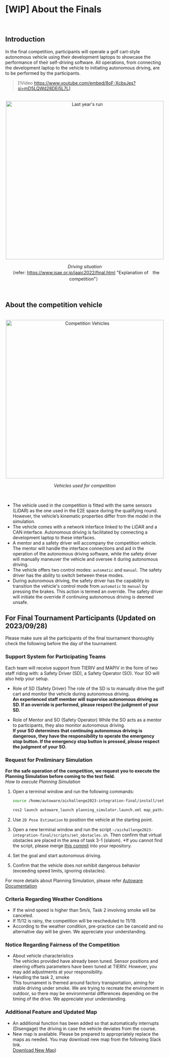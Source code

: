 # [WIP] About the Finals

<br>

## Introduction
In the final competition, participants will operate a golf cart-style autonomous vehicle using their development laptops to showcase the performance of their self-driving software. All operations, from connecting the development laptop to the vehicle to initiating autonomous driving, are to be performed by the participants.
<br>

> [!Video https://www.youtube.com/embed/8oF-XcbsJes?si=mD5LQWd28DEj5L7L]

<br>

<div align="center">
  <img src="../../images/operation/aichal-2022-expl.png" alt="Last year's run" width="500">

  _Driving situation_<br>
  （refer: https://www.jsae.or.jp/jaaic2022/final.html "Explanation of　the competition"）
</div>

<br>

## About the competition vehicle

<br>

<div align="center">
  <img src="../../images/operation/aichal-vehicle.png" alt="Competition Vehicles" width="500">

  _Vehicles used for competition_
</div>

<br>

- The vehicle used in the competition is fitted with the same sensors (LiDAR) as the one used in the E2E space during the qualifying round. However, the vehicle’s kinematic properties differ from the model in the simulation.
- The vehicle comes with a network interface linked to the LiDAR and a CAN interface. Autonomous driving is facilitated by connecting a development laptop to these interfaces.
- A mentor and a safety driver will accompany the competition vehicle. The mentor will handle the interface connections and aid in the operation of the autonomous driving software, while the safety driver will manually maneuver the vehicle and oversee it during autonomous driving.
- The vehicle offers two control modes: `automatic` and `manual`. The safety driver has the ability to switch between these modes.
- During autonomous driving, the safety driver has the capability to transition the vehicle's control mode from `automatic` to `manual` by pressing the brakes. This action is termed an override. The safety driver will initiate the override if continuing autonomous driving is deemed unsafe.

## For Final Tournament Participants (Updated on 2023/09/28)

Please make sure all the participants of the final tournament thoroughly check the following before the day of the tournament.

### Support System for Participating Teams

Each team will receive support from TIERIV and MAPIV in the form of two staff riding with: a Safety Driver (SD), a Safety Operator (SO). Your SO will also help your setup.

- Role of SD (Safety Driver)
The role of the SD is to manually drive the golf cart and monitor the vehicle during autonomous driving.  
**An experienced staff member will supervise autonomous driving as SD. If an override is performed, please respect the judgment of your SD.**

- Role of Mentor and SO (Safety Operator)
While the SO acts as a mentor to participants, they also monitor autonomous driving.  
**If your SO determines that continuing autonomous driving is dangerous, they have the responsibility to operate the emergency stop button. If the emergency stop button is pressed, please respect the judgment of your SO.**

### Request for Preliminary Simulation

**For the safe operation of the competition, we request you to execute the Planning Simulation before coming to the test field.**  
*How to execute Planning Simulation*  

1. Open a terminal window and run the following commands:

    ```bash
    source /home/autoware/aichallenge2023-integration-final/install/setup.bash

    ros2 launch autoware_launch planning_simulator.launch.xml map_path:=<path of the map used for competition> vehicle_model:=golfcart sensor_model:=golfcart
    ```

2. Use `2D Pose Estimation` to position the vehicle at the starting point.
3. Open a new terminal window and run the script `~/aichallenge2023-integration-final/scripts/set_obstacles.sh`. Then confirm that virtual obstacles are placed in the area of task 3-1 (slalom). *If you cannot find the script, please merge [this commit](https://github.com/AutomotiveAIChallenge/aichallenge2023-integration-final/commit/49ec129db8f26485fffed7daef85c5da1649998b) into your repository.
4. Set the goal and start autonomous driving.
5. Confirm that the vehicle does not exhibit dangerous behavior (exceeding speed limits, ignoring obstacles).

For more details about Planning Simulation, please refer [Autoware Documentation](https://autowarefoundation.github.io/autoware-documentation/main/tutorials/ad-hoc-simulation/planning-simulation/)

### Criteria Regarding Weather Conditions

- If the wind speed is higher than 5m/s, Task 2 involving smoke will be canceled.
- If 11/12 is rainy, the competition will be rescheduled to 11/19.
- According to the weather condition, pre-practice can be canceld and no alternative day will be given. We appreciate your understanding.

### Notice Regarding Fairness of the Competition

- About vehicle characteristics  
The vehicles provided have already been tuned. Sensor positions and steering offsets parameters have been tuned at TIERIV. However, you may add adjustments at your responsibility.
- Handling the task 2, smoke  
This tournament is themed around factory transportation, aiming for stable driving under smoke. We are trying to recreate the environment in outdoor, so there may be environmental differences depending on the timing of the drive. We appreciate your understanding.

### Additional Feature and Updated Map

- An additional function has been added so that automatically interrupts (Disengage) the driving in case the vehicle deviates from the course.
- New map is available. Please be prepared to appropriately replace the maps as needed. You may download new map from the following Slack link.  
[Download New Map](https://aichallenge2023-integ.slack.com/files/U05CFHNAZ8B/F05U4K4QMBJ/lanelet2_map.osm))
